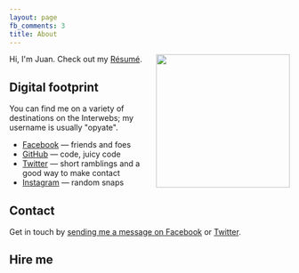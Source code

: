 ```yaml
---
layout: page
fb_comments: 3
title: About
---
```


<img src="http://www.gravatar.com/avatar/c22bbf2aac2a3841d80f5363d73e3ebe.png?s=512" width="240" height="240" align="right">

Hi, I'm Juan. Check out my [Résumé](/about/resume/).

## Digital footprint

You can find me on a variety of destinations on the Interwebs; my username is usually "opyate".

- [Facebook](http://www.facebook.com/opyate) — friends and foes
- [GitHub](https://github.com/opyate) — code, juicy code
- [Twitter](http://twitter.com/opyate) — short ramblings and a good way to make contact
- [Instagram](http://instagram.com/opyate) — random snaps


## Contact

Get in touch by [sending me a message on Facebook](https://www.facebook.com/messages/opyate) or [Twitter](http://twitter.com/opyate).

## Hire me

<!--
    PeoplePerHour Profile Widget
    The div#pph-hire me is the element
    where the iframe will be inserted.
    You may move this element wherever
    you need to display the widget
-->
<div id="pph-hireme"></div>
<script type="text/javascript">
(function(d, s) {
    var useSSL = 'https:' == document.location.protocol;
    var js, where = d.getElementsByTagName(s)[0],
    js = d.createElement(s);
    js.src = (useSSL ? 'https:' : 'http:') +  '//www.peopleperhour.com/hire/140684734/327916.js?width=300&height=255&orientation=vertical&theme=light&hourlies=68113&rnd='+parseInt(Math.random()*10000, 10);
    try { where.parentNode.insertBefore(js, where); } catch (e) { if (typeof console !== 'undefined' && console.log && e.stack) { console.log(e.stack); } }
}(document, 'script'));
</script>
